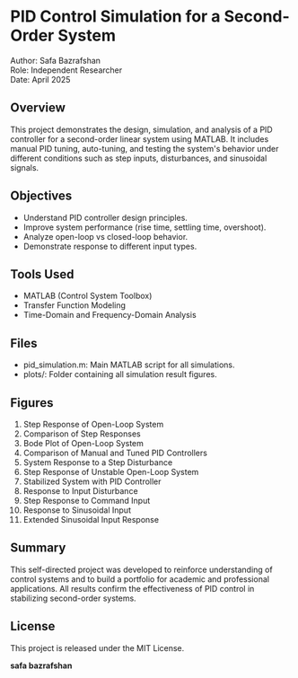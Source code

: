 # PID Control Simulation for a Second-Order System

Author: Safa Bazrafshan  
Role: Independent Researcher  
Date: April 2025  

## Overview
This project demonstrates the design, simulation, and analysis of a PID controller for a second-order linear system using MATLAB. It includes manual PID tuning, auto-tuning, and testing the system's behavior under different conditions such as step inputs, disturbances, and sinusoidal signals.

## Objectives
- Understand PID controller design principles.
- Improve system performance (rise time, settling time, overshoot).
- Analyze open-loop vs closed-loop behavior.
- Demonstrate response to different input types.

## Tools Used
- MATLAB (Control System Toolbox)
- Transfer Function Modeling
- Time-Domain and Frequency-Domain Analysis

## Files
- pid_simulation.m: Main MATLAB script for all simulations.
- plots/: Folder containing all simulation result figures.

## Figures
1. Step Response of Open-Loop System  
2. Comparison of Step Responses  
3. Bode Plot of Open-Loop System  
4. Comparison of Manual and Tuned PID Controllers  
5. System Response to a Step Disturbance  
6. Step Response of Unstable Open-Loop System  
7. Stabilized System with PID Controller  
8. Response to Input Disturbance  
9. Step Response to Command Input  
10. Response to Sinusoidal Input  
11. Extended Sinusoidal Input Response  

## Summary
This self-directed project was developed to reinforce understanding of control systems and to build a portfolio for academic and professional applications. All results confirm the effectiveness of PID control in stabilizing second-order systems.

## License
This project is released under the MIT License.

**safa bazrafshan**
